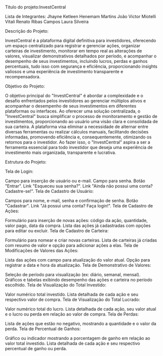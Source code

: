 Titulo do projeto:InvestCentral

Lista de Integrantes:
Jhayne Ketleen Henemam Martins
João Victor Miotelli Vitali
Renato Ribas Campos
Laura Silveira

Descrição do Projeto:

InvestCentral é a plataforma digital definitiva para investidores, oferecendo um espaço centralizado para registrar e gerenciar ações, organizar carteiras de investimento, monitorar em tempo real as alterações de valores, visualizar demonstrativos detalhados por período, e acompanhar o desempenho de seus investimentos, incluindo lucros, perdas e ganhos percentuais, tudo isso com segurança e eficiência, proporcionando insights valiosos e uma experiência de investimento transparente e recompensadora.


Objetivo do Projeto:

O objetivo principal do "InvestCentral" é abordar a complexidade e o desafio enfrentados pelos investidores ao gerenciar múltiplos ativos e acompanhar o desempenho de seus investimentos em diferentes plataformas ou interfaces. Ao oferecer uma solução centralizada, o "InvestCentral" busca simplificar o processo de monitoramento e gestão de investimentos, proporcionando ao usuário uma visão clara e consolidada de sua carteira. A plataforma visa eliminar a necessidade de alternar entre diversas ferramentas ou realizar cálculos manuais, facilitando decisões informadas, promovendo eficiência e, consequentemente, otimizando os retornos para o investidor. Ao fazer isso, o "InvestCentral" aspira a ser a ferramenta essencial para todo investidor que deseja uma experiência de investimento mais organizada, transparente e lucrativa.

Estrutura do Projeto:

Tela de Login:

Campo para inserção de usuário ou e-mail.
Campo para senha.
Botão "Entrar".
Link "Esqueceu sua senha?".
Link "Ainda não possui uma conta? Cadastre-se!".
Tela de Cadastro de Usuário:

Campos para nome, e-mail, senha e confirmação de senha.
Botão "Cadastrar".
Link "Já possui uma conta? Faça login!".
Tela de Cadastro de Ações:

Formulário para inserção de novas ações: código da ação, quantidade, valor pago, data da compra.
Lista das ações já cadastradas com opções para editar ou excluir.
Tela de Cadastro de Carteira:

Formulário para nomear e criar novas carteiras.
Lista de carteiras já criadas com resumo de valor e opção para adicionar ações a elas.
Tela de Modificações de Valores das Ações:

Lista das ações com campo para atualização do valor atual.
Opção para registrar a data e hora da atualização.
Tela de Demonstrativo de Valores:

Seleção de período para visualização (ex: diário, semanal, mensal).
Gráficos e tabelas exibindo desempenho das ações e carteira no período escolhido.
Tela de Visualização do Total Investido:

Valor numérico total investido.
Lista detalhada de cada ação e seu respectivo valor de compra.
Tela de Visualização do Total Lucrado:

Valor numérico total do lucro.
Lista detalhada de cada ação, seu valor atual e o lucro ou perda em relação ao valor de compra.
Tela de Perdas:

Lista de ações que estão no negativo, mostrando a quantidade e o valor da perda.
Tela de Percentual de Ganhos:

Gráfico ou indicador mostrando a porcentagem de ganho em relação ao valor total investido.
Lista detalhada de cada ação e seu respectivo percentual de ganho ou perda.